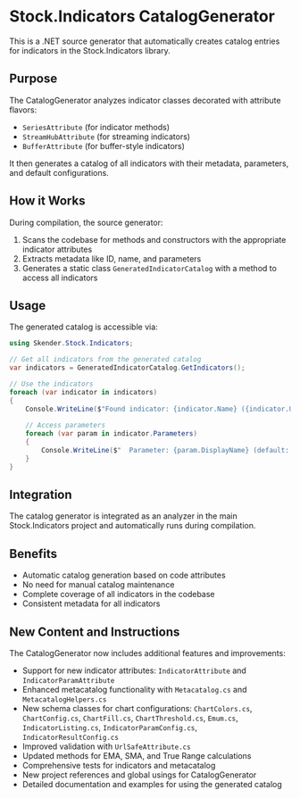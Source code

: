 # Stock.Indicators CatalogGenerator

This is a .NET source generator that automatically creates catalog entries for indicators in the Stock.Indicators library.

## Purpose

The CatalogGenerator analyzes indicator classes decorated with attribute flavors:
- `SeriesAttribute` (for indicator methods)
- `StreamHubAttribute` (for streaming indicators)
- `BufferAttribute` (for buffer-style indicators)

It then generates a catalog of all indicators with their metadata, parameters, and default configurations.

## How it Works

During compilation, the source generator:
1. Scans the codebase for methods and constructors with the appropriate indicator attributes
2. Extracts metadata like ID, name, and parameters
3. Generates a static class `GeneratedIndicatorCatalog` with a method to access all indicators

## Usage

The generated catalog is accessible via:

```csharp
using Skender.Stock.Indicators;

// Get all indicators from the generated catalog
var indicators = GeneratedIndicatorCatalog.GetIndicators();

// Use the indicators
foreach (var indicator in indicators)
{
    Console.WriteLine($"Found indicator: {indicator.Name} ({indicator.Uiid})");
    
    // Access parameters
    foreach (var param in indicator.Parameters)
    {
        Console.WriteLine($"  Parameter: {param.DisplayName} (default: {param.Default})");
    }
}
```

## Integration

The catalog generator is integrated as an analyzer in the main Stock.Indicators project and automatically runs during compilation.

## Benefits

- Automatic catalog generation based on code attributes
- No need for manual catalog maintenance
- Complete coverage of all indicators in the codebase
- Consistent metadata for all indicators

## New Content and Instructions

The CatalogGenerator now includes additional features and improvements:

- Support for new indicator attributes: `IndicatorAttribute` and `IndicatorParamAttribute`
- Enhanced metacatalog functionality with `Metacatalog.cs` and `MetacatalogHelpers.cs`
- New schema classes for chart configurations: `ChartColors.cs`, `ChartConfig.cs`, `ChartFill.cs`, `ChartThreshold.cs`, `Emum.cs`, `IndicatorListing.cs`, `IndicatorParamConfig.cs`, `IndicatorResultConfig.cs`
- Improved validation with `UrlSafeAttribute.cs`
- Updated methods for EMA, SMA, and True Range calculations
- Comprehensive tests for indicators and metacatalog
- New project references and global usings for CatalogGenerator
- Detailed documentation and examples for using the generated catalog
